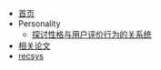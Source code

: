 * [首页](/)
* Personality
  - [探讨性格与用户评价行为的关系统](/Personality/Hu_Pu_2013_Exploring-Relations-between-Personality-and-User-Rating-Behaviors.md)
*  [相关论文](Papers/)
*  [recsys](recsys/)

